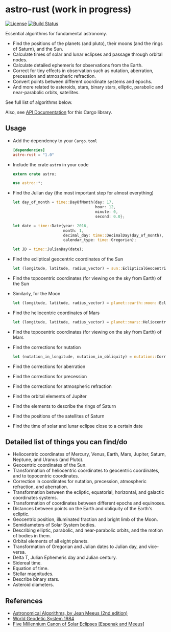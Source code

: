 # astro-rust (work in progress)

[![License](https://img.shields.io/packagist/l/doctrine/orm.svg)](https://github.com/saurvs/astro-rust/blob/master/LICENSE.md) [![Build Status](https://travis-ci.org/saurvs/astro-rust.svg?branch=master)](https://travis-ci.org/saurvs/astro-rust)

Essential algorithms for fundamental astronomy.

* Find the positions of the planets (and pluto), their moons (and the rings of Saturn), and the Sun.
* Calculate times of solar and lunar eclipses and passage through orbital nodes.
* Calculate detailed ephemeris for observations from the Earth.
* Correct for tiny effects in observation such as nutation,
   aberration, precession and atmospheric refraction.
* Convert points between different coordinate systems and epochs.
* And more related to asteroids, stars, binary stars, elliptic, parabolic and near-parabolic orbits, satellites.

See full list of algorithms below.

Also, see [API Documentation](https://saurvs.github.io/astro-rust/) for this Cargo library.

## Usage

* Add the dependency to your ```Cargo.toml```
   ```toml
   [dependencies]
   astro-rust = "1.0"
   ```

* Include the crate ```astro``` in your code
  ```rust
  extern crate astro;

  use astro::*;
  ```

* Find the Julian day (the most important step for almost everything)
  ```rust
  let day_of_month = time::DayOfMonth{day: 17,
				 			          hour: 12,
                                      minute: 0,
                                      second: 0.0};

  let date = time::Date{year: 2016,
                        month: 1,
                        decimal_day: time::DecimalDay(day_of_month),
                        calendar_type: time::Gregorian};

  let JD = time::JulianDay(date);
  ```

* Find the ecliptical geocentric coordinates of the Sun
  ```rust
  let (longitude, latitude, radius_vector) = sun::EclipticalGeocentricCoords(JD);
  ```
* Find the topocentric coordinates (for viewing on the sky from Earth) of the Sun
* Similarly, for the Moon
  ```rust
  let (longitude, latitude, radius_vector) = planet::earth::moon::EclipticalGeocentricCoords(JD);
  ```
  
* Find the heliocentric coordinates of Mars
  ```rust
  let (longitude, latitude, radius_vector) = planet::mars::HeliocentricCoords(JD);
  ```

* Find the topocentric coordinates (for viewing on the sky from Earth) of Mars
* Find the corrections for nutation
  ```rust
  let (nutation_in_longitude, nutation_in_obliquity) = nutation::Corrections(JD);
  ```

* Find the corrections for aberration
* Find the corrections for precession
* Find the corrections for atmospheric refraction
* Find the orbital elements of Jupiter
* Find the elements to describe the rings of Saturn
* Find the positions of the satellites of Saturn
* Find the time of solar and lunar eclipse close to a certain date

## Detailed list of things you can find/do
* Heliocentric coordinates of Mercury, Venus, Earth, Mars, Jupiter, Saturn, Neptune, and Uranus (and Pluto).
* Geocentric coordinates of the Sun.
* Transformation of heliocentric coordinates to geocentric coordinates, and to topocentric coordinates.
* Correction in coordinates for nutation, precession, atmospheric refraction, and aberration.
* Transformation between the ecliptic, equatorial, horizontal, and galactic coordinates systems.
* Transformation of coordinates between different epochs and equinoxes.
* Distances between points on the Earth and obliquity of the Earth's ecliptic.
* Geocentric position, illuminated fraction and bright limb of the Moon.
* Semidiameters of Solar System bodies.
* Describing elliptic, parabolic, and near-parabolic orbits, and the motion of bodies in them.
* Orbital elements of all eight planets.
* Transformation of Gregorian and Julian dates to Julian day, and vice-versa.
* Delta T, Julian Ephemeris day and Julian century.
* Sidereal time.
* Equation of time.
* Stellar magnitudes.
* Describe binary stars.
* Asteroid diameters.

## References
* [Astronomical Algorithms, by Jean Meeus (2nd edition)](http://www.willbell.com/math/mc1.htm)
* [World Geodetic System 1984](https://confluence.qps.nl/pages/viewpage.action?pageId=29855173)
* [Five Millennium Canon of Solar Eclipses [Espenak and Meeus]](http://eclipse.gsfc.nasa.gov/SEcat5/deltatpoly.html)

